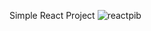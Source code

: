 Simple React Project
![reactpib](https://github.com/RAHUL573769/ReactProject-2/assets/78131940/e09f0543-2a71-4414-8d72-f1dd8ec3fc87)

